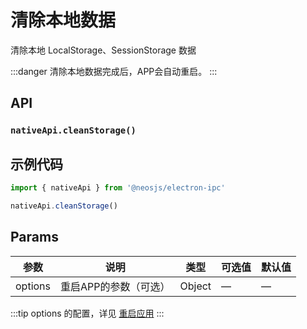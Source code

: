 # 清除本地数据

清除本地 LocalStorage、SessionStorage 数据

:::danger
清除本地数据完成后，APP会自动重启。
:::

## API
### `nativeApi.cleanStorage()`
### 

## 示例代码
```js
import { nativeApi } from '@neosjs/electron-ipc'

nativeApi.cleanStorage()
```

## Params

| 参数  | 说明     | 类型   | 可选值     | 默认值 |
| ----- | -------- | ------ | ---------- | ------ |
| options | 重启APP的参数（可选） | Object | — | —     |

:::tip
options 的配置，详见 [重启应用](relaunchApp.html)
:::
